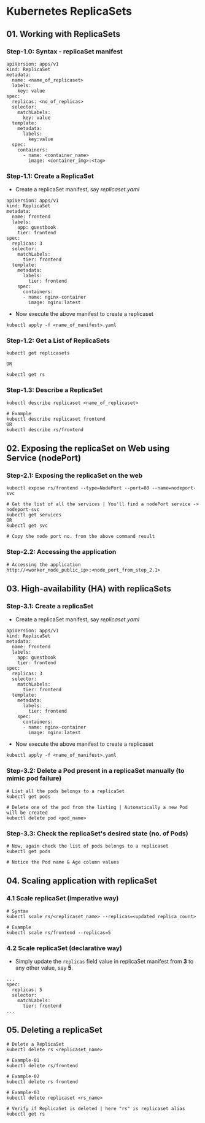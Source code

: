# Kubernetes ReplicaSets

## 01. Working with ReplicaSets

### Step-1.0: Syntax - replicaSet manifest

```
apiVersion: apps/v1
kind: ReplicaSet
metadata:
  name: <name_of_replicaset>
  labels:
    key: value
spec:
  replicas: <no_of_replicas>
  selector:
    matchLabels:
      key: value
  template:
    metadata:
      labels:
        key:value
  spec:
    containers:
      - name: <container_name>
        image: <container_img>:<tag>
```

### Step-1.1: Create a ReplicaSet

- Create a replicaSet manifest, say _replicaset.yaml_

```
apiVersion: apps/v1
kind: ReplicaSet
metadata:
  name: frontend
  labels:
    app: guestbook
    tier: frontend
spec:
  replicas: 3
  selector:
    matchLabels:
      tier: frontend
  template:
    metadata:
      labels:
        tier: frontend
    spec:
      containers:
      - name: nginx-container
        image: nginx:latest
```

- Now execute the above manifest to create a replicaset

```
kubectl apply -f <name_of_manifest>.yaml
```

### Step-1.2: Get a List of ReplicaSets

```
kubectl get replicasets

OR

kubectl get rs
```

### Step-1.3: Describe a ReplicaSet

```
kubectl describe replicaset <name_of_replicaset>

# Example
kubectl describe replicaset frontend
OR
kubectl describe rs/frontend
```

## 02. Exposing the replicaSet on Web using Service (nodePort)

### Step-2.1: Exposing the replicaSet on the web

```
kubectl expose rs/frontend --type=NodePort --port=80 --name=nodeport-svc

# Get the list of all the services | You'll find a nodePort service -> nodeport-svc
kubectl get services
OR
kubectl get svc

# Copy the node port no. from the above command result
```

### Step-2.2: Accessing the application

```
# Accessing the application
http://<worker_node_public_ip>:<node_port_from_step_2.1>

```

## 03. High-availability (HA) with replicaSets

### Step-3.1: Create a replicaSet

- Create a replicaSet manifest, say _replicaset.yaml_

```
apiVersion: apps/v1
kind: ReplicaSet
metadata:
  name: frontend
  labels:
    app: guestbook
    tier: frontend
spec:
  replicas: 3
  selector:
    matchLabels:
      tier: frontend
  template:
    metadata:
      labels:
        tier: frontend
    spec:
      containers:
      - name: nginx-container
        image: nginx:latest
```

- Now execute the above manifest to create a replicaset

```
kubectl apply -f <name_of_manifest>.yaml
```

### Step-3.2: Delete a Pod present in a replicaSet manually (to mimic pod failure)

```
# List all the pods belongs to a replicaSet
kubectl get pods

# Delete one of the pod from the listing | Automatically a new Pod will be created
kubectl delete pod <pod_name>
```

### Step-3.3: Check the replicaSet's desired state (no. of Pods)

```
# Now, again check the list of pods belongs to a replicaset
kubectl get pods

# Notice the Pod name & Age column values
```

## 04. Scaling application with replicaSet

### 4.1 Scale replicaSet (imperative way)

```
# Syntax
kubectl scale rs/<replicaset_name> --replicas=<updated_replica_count>

# Example
kubectl scale rs/frontend --replicas=5
```

### 4.2 Scale replicaSet (declarative way)

- Simply update the `replicas` field value in replicaSet manifest from **3** to any other value, say **5**.

```
...
spec:
  replicas: 5
  selector:
    matchLabels:
      tier: frontend
...

```

## 05. Deleting a replicaSet

```
# Delete a ReplicaSet
kubectl delete rs <replicaset_name>

# Example-01
kubectl delete rs/frontend

# Example-02
kubectl delete rs frontend

# Example-03
kubectl delete replicaset <rs_name>

# Verify if ReplicaSet is deleted | here "rs" is replicaset alias
kubectl get rs
```
